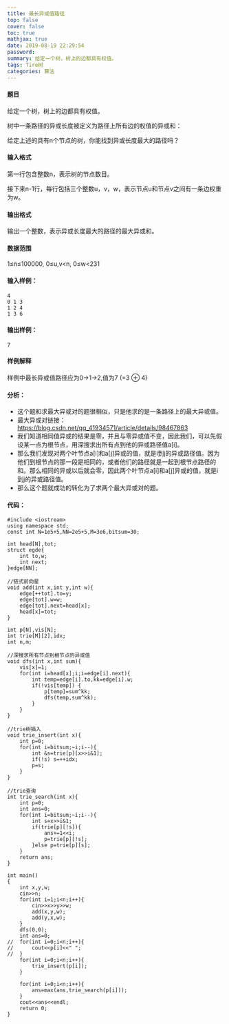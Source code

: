 ```yaml
---
title: 最长异或值路径
top: false
cover: false
toc: true
mathjax: true
date: 2019-08-19 22:29:54
password:
summary: 给定一个树，树上的边都具有权值。
tags: Tire树
categories: 算法
---
```


#### 题目
给定一个树，树上的边都具有权值。

树中一条路径的异或长度被定义为路径上所有边的权值的异或和：

给定上述的具有n个节点的树，你能找到异或长度最大的路径吗？

#### 输入格式
第一行包含整数n，表示树的节点数目。

接下来n-1行，每行包括三个整数u，v，w，表示节点u和节点v之间有一条边权重为w。

#### 输出格式
输出一个整数，表示异或长度最大的路径的最大异或和。

#### 数据范围
1≤n≤100000,
0≤u,v<n,
0≤w<231
#### 输入样例：

    4
    0 1 3
    1 2 4
    1 3 6

#### 输出样例：

    7

#### 样例解释
样例中最长异或值路径应为0->1->2,值为7 (=3 ⊕ 4)
#### 分析：

 - 这个题和求最大异或对的题很相似，只是他求的是一条路径上的最大异或值。
 - 最大异或对链接：https://blog.csdn.net/qq_41934571/article/details/98467863
 - 我们知道相同值异或的结果是零，并且与零异或值不变，因此我们，可以先假设某一点为根节点，用深搜求出所有点到他的异或路径值a[i]。
 - 那么我们发现对两个叶节点a[i]和a[j]异或的值，就是i到j的异或路径值。因为他们到根节点的那一段是相同的，或者他们的路径就是一起到根节点路径的和。那么相同的异或以后就会零，因此两个叶节点a[i]和a[j]异或的值，就是i到j的异或路径值。
 - 那么这个题就成功的转化为了求两个最大异或对的题。


#### 代码：

```
#include <iostream>
using namespace std;
const int N=1e5+5,NN=2e5+5,M=3e6,bitsum=30;

int head[N],tot;
struct egde{
	int to,w;
	int next;
}edge[NN];

//链式前向星 
void add(int x,int y,int w){ 
	edge[++tot].to=y;
	edge[tot].w=w;
	edge[tot].next=head[x];
	head[x]=tot;
}

int p[N],vis[N];
int trie[M][2],idx;
int n,m;

//深搜求所有节点到根节点的异或值 
void dfs(int x,int sum){
	vis[x]=1;
	for(int i=head[x];i;i=edge[i].next){
		int temp=edge[i].to,kk=edge[i].w;
		if(!vis[temp]) {
			p[temp]=sum^kk;
			dfs(temp,sum^kk);
		}
	}
}

//trie树插入 
void trie_insert(int x){
	int p=0;
	for(int i=bitsum;~i;i--){
		int &s=trie[p][x>>i&1];
		if(!s) s=++idx;
		p=s;
	}
}

//trie查询 
int trie_search(int x){
	int p=0;
	int ans=0;
	for(int i=bitsum;~i;i--){
		int s=x>>i&1;
		if(trie[p][!s]){
			ans+=1<<i;
			p=trie[p][!s];
		}else p=trie[p][s];
	}
	return ans;
}

int main()
{
	int x,y,w;
	cin>>n;
	for(int i=1;i<n;i++){
		cin>>x>>y>>w;
		add(x,y,w);
		add(y,x,w);
	}
	dfs(0,0);
	int ans=0;
//	for(int i=0;i<n;i++){
//		cout<<p[i]<<" ";
//	}
	for(int i=0;i<n;i++){
		trie_insert(p[i]);
	}
	
	for(int i=0;i<n;i++){
		ans=max(ans,trie_search(p[i]));
	}
	cout<<ans<<endl;
	return 0;
}
```

